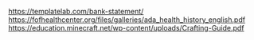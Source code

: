 https://templatelab.com/bank-statement/
https://fofhealthcenter.org/files/galleries/ada_health_history_english.pdf
https://education.minecraft.net/wp-content/uploads/Crafting-Guide.pdf